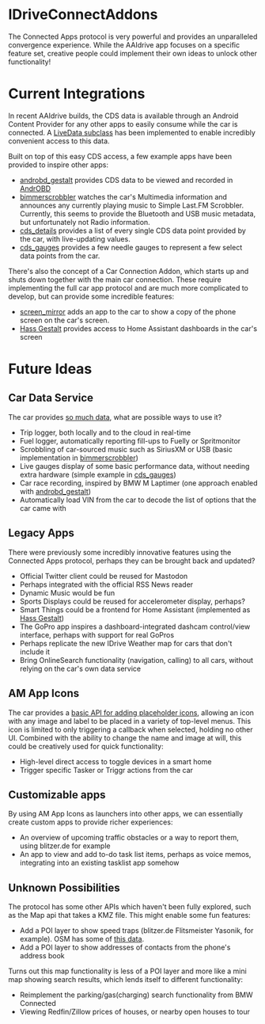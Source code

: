 # IDriveConnectAddons

The Connected Apps protocol is very powerful and provides an unparalleled convergence experience.
While the AAIdrive app focuses on a specific feature set, creative people could implement their own ideas to unlock other functionality!

# Current Integrations

In recent AAIdrive builds, the CDS data is available through an Android Content Provider for any other apps to easily consume while the car is connected.
A [LiveData subclass](lib/src/main/java/me/hufman/idriveconnectaddons/lib/CDSLiveData.kt) has been implemented to enable incredibly convenient access to this data.

Built on top of this easy CDS access, a few example apps have been provided to inspire other apps:

- [androbd_gestalt](androbd_gestalt) provides CDS data to be viewed and recorded in [AndrOBD](https://github.com/fr3ts0n/AndrOBD)
- [bimmerscrobbler](bimmerscrobbler) watches the car's Multimedia information and announces any currently playing music to Simple Last.FM Scrobbler. Currently, this seems to provide the Bluetooth and USB music metadata, but unfortunately not Radio information.
- [cds_details](cds_details) provides a list of every single CDS data point provided by the car, with live-updating values.
- [cds_gauges](cds_gauges) provides a few needle gauges to represent a few select data points from the car.

There's also the concept of a Car Connection Addon, which starts up and shuts down together with the main car connection. These require implementing the full car app protocol and are much more complicated to develop, but can provide some incredible features:

- [screen_mirror](screen_mirror) adds an app to the car to show a copy of the phone screen on the car's screen.
- [Hass Gestalt](https://github.com/BimmerGestalt/HassGestalt) provides access to Home Assistant dashboards in the car's screen

# Future Ideas

## Car Data Service

The car provides [so much data](https://bimmergestalt.github.io/BMWConnectedAnalysis/cds/), what are possible ways to use it?

- Trip logger, both locally and to the cloud in real-time
- Fuel logger, automatically reporting fill-ups to Fuelly or Spritmonitor
- Scrobbling of car-sourced music such as SiriusXM or USB (basic implementation in [bimmerscrobbler](bimmerscrobbler))
- Live gauges display of some basic performance data, without needing extra hardware (simple example in [cds_gauges](cds_gauges))
- Car race recording, inspired by BMW M Laptimer (one approach enabled with [androbd_gestalt](androbd_gestalt))
- Automatically load VIN from the car to decode the list of options that the car came with

## Legacy Apps

There were previously some incredibly innovative features using the Connected Apps protocol, perhaps they can be brought back and updated?

- Official Twitter client could be reused for Mastodon
- Perhaps integrated with the official RSS News reader
- Dynamic Music would be fun
- Sports Displays could be reused for accelerometer display, perhaps?
- Smart Things could be a frontend for Home Assistant (implemented as [Hass Gestalt](https://github.com/BimmerGestalt/HassGestalt))
- The GoPro app inspires a dashboard-integrated dashcam control/view interface, perhaps with support for real GoPros
- Perhaps replicate the new IDrive Weather map for cars that don't include it
- Bring OnlineSearch functionality (navigation, calling) to all cars, without relying on the car's own data service

## AM App Icons

The car provides a [basic API for adding placeholder icons](https://bimmergestalt.github.io/BMWConnectedAnalysis/am/), allowing an icon with any image and label to be placed in a variety of top-level menus.
This icon is limited to only triggering a callback when selected, holding no other UI. Combined with the ability to change the name and image at will, this could be creatively used for quick functionality:

- High-level direct access to toggle devices in a smart home
- Trigger specific Tasker or Triggr actions from the car

## Customizable apps

By using AM App Icons as launchers into other apps, we can essentially create custom apps to provide richer experiences:

- An overview of upcoming traffic obstacles or a way to report them, using blitzer.de for example
- An app to view and add to-do task list items, perhaps as voice memos, integrating into an existing tasklist app somehow

## Unknown Possibilities

The protocol has some other APIs which haven't been fully explored, such as the Map api that takes a KMZ file. This might enable some fun features:

- Add a POI layer to show speed traps (blitzer.de Flitsmeister Yasonik, for example). OSM has some of [this data](https://wiki.openstreetmap.org/wiki/Relation:enforcement).
- Add a POI layer to show addresses of contacts from the phone's address book

Turns out this map functionality is less of a POI layer and more like a mini map showing search results, which lends itself to different functionality:

- Reimplement the parking/gas(charging) search functionality from BMW Connected
- Viewing Redfin/Zillow prices of houses, or nearby open houses to tour
